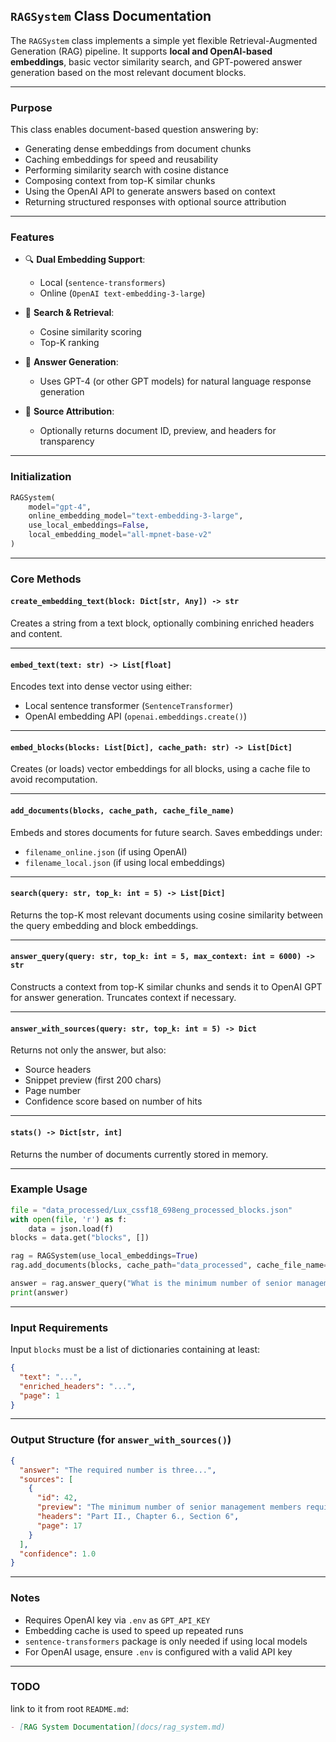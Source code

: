 ## `RAGSystem` Class Documentation

The `RAGSystem` class implements a simple yet flexible Retrieval-Augmented Generation (RAG) pipeline. It supports **local and OpenAI-based embeddings**, basic vector similarity search, and GPT-powered answer generation based on the most relevant document blocks.

---

### Purpose

This class enables document-based question answering by:

- Generating dense embeddings from document chunks
- Caching embeddings for speed and reusability
- Performing similarity search with cosine distance
- Composing context from top-K similar chunks
- Using the OpenAI API to generate answers based on context
- Returning structured responses with optional source attribution

---

### Features

- 🔍 **Dual Embedding Support**:

  - Local (`sentence-transformers`)
  - Online (`OpenAI text-embedding-3-large`)

- 🧠 **Search & Retrieval**:

  - Cosine similarity scoring
  - Top-K ranking

- 💬 **Answer Generation**:

  - Uses GPT-4 (or other GPT models) for natural language response generation

- 🗾 **Source Attribution**:

  - Optionally returns document ID, preview, and headers for transparency

---

### Initialization

```python
RAGSystem(
    model="gpt-4",
    online_embedding_model="text-embedding-3-large",
    use_local_embeddings=False,
    local_embedding_model="all-mpnet-base-v2"
)
```

---

### Core Methods

#### `create_embedding_text(block: Dict[str, Any]) -> str`

Creates a string from a text block, optionally combining enriched headers and content.

---

#### `embed_text(text: str) -> List[float]`

Encodes text into dense vector using either:

- Local sentence transformer (`SentenceTransformer`)
- OpenAI embedding API (`openai.embeddings.create()`)

---

#### `embed_blocks(blocks: List[Dict], cache_path: str) -> List[Dict]`

Creates (or loads) vector embeddings for all blocks, using a cache file to avoid recomputation.

---

#### `add_documents(blocks, cache_path, cache_file_name)`

Embeds and stores documents for future search. Saves embeddings under:

- `filename_online.json` (if using OpenAI)
- `filename_local.json` (if using local embeddings)

---

#### `search(query: str, top_k: int = 5) -> List[Dict]`

Returns the top-K most relevant documents using cosine similarity between the query embedding and block embeddings.

---

#### `answer_query(query: str, top_k: int = 5, max_context: int = 6000) -> str`

Constructs a context from top-K similar chunks and sends it to OpenAI GPT for answer generation. Truncates context if necessary.

---

#### `answer_with_sources(query: str, top_k: int = 5) -> Dict`

Returns not only the answer, but also:

- Source headers
- Snippet preview (first 200 chars)
- Page number
- Confidence score based on number of hits

---

#### `stats() -> Dict[str, int]`

Returns the number of documents currently stored in memory.

---

### Example Usage

```python
file = "data_processed/Lux_cssf18_698eng_processed_blocks.json"
with open(file, 'r') as f:
    data = json.load(f)
blocks = data.get("blocks", [])

rag = RAGSystem(use_local_embeddings=True)
rag.add_documents(blocks, cache_path="data_processed", cache_file_name="Lux_cssf18_698eng_embeddings")

answer = rag.answer_query("What is the minimum number of senior management members?")
print(answer)
```

---

### Input Requirements

Input `blocks` must be a list of dictionaries containing at least:

```json
{
  "text": "...",
  "enriched_headers": "...",
  "page": 1
}
```

---

### Output Structure (for `answer_with_sources()`)

```json
{
  "answer": "The required number is three...",
  "sources": [
    {
      "id": 42,
      "preview": "The minimum number of senior management members required is three...",
      "headers": "Part II., Chapter 6., Section 6",
      "page": 17
    }
  ],
  "confidence": 1.0
}
```

---

### Notes

- Requires OpenAI key via `.env` as `GPT_API_KEY`
- Embedding cache is used to speed up repeated runs
- `sentence-transformers` package is only needed if using local models
- For OpenAI usage, ensure `.env` is configured with a valid API key

---

### TODO


 link to it from  root `README.md`:

```md
- [RAG System Documentation](docs/rag_system.md)
```

